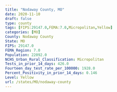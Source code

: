 ```yaml
---
title: "Nodaway County, MO"
date: 2020-11-10
draft: false
type: county
tags: [FIPS:29147.0,FEMA:7.0,Micropolitan,Yellow]
categories: [MO]
County: Nodaway County
State: MO
FIPS: 29147.0
FEMA_Region: 7.0
Population: 22092.0
NCHS_Urban_Rural_Classification: Micropolitan
Tests_in_prior_14_days: 426.0
Fourteen_day_test_rate_per_100000: 1928.0
Percent_Positivity_in_prior_14_days: 0.146
Level: Yellow
url: /states/MO/nodaway-county
---
```



